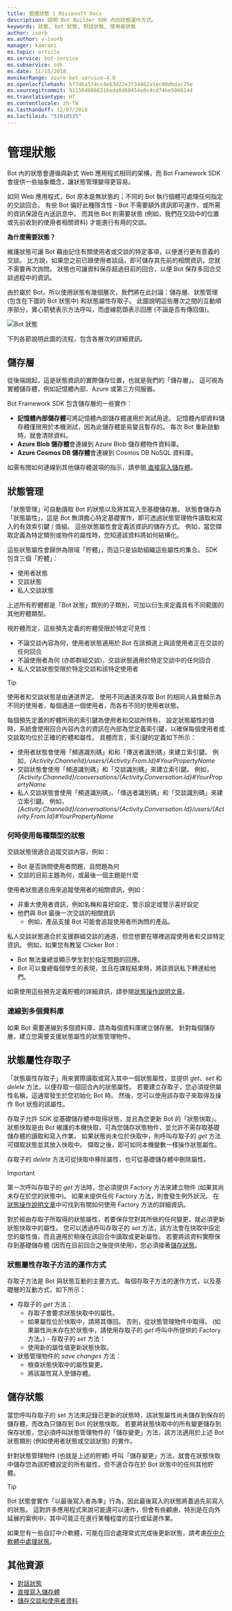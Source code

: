 ```yaml
---
title: 管理狀態 | Microsoft Docs
description: 說明 Bot Builder SDK 內的狀態運作方式。
keywords: 狀態, bot 狀態, 對話狀態, 使用者狀態
author: ivorb
ms.author: v-ivorb
manager: kamrani
ms.topic: article
ms.service: bot-service
ms.subservice: sdk
ms.date: 11/15/2018
monikerRange: azure-bot-service-4.0
ms.openlocfilehash: bf7d6a574cc4e63d22e3f34462a1ec00dbdac75e
ms.sourcegitcommit: 91156d0866316eda8d68454a0c4cd74be5060144
ms.translationtype: HT
ms.contentlocale: zh-TW
ms.lasthandoff: 12/07/2018
ms.locfileid: "53010535"
---
```

# <a name="managing-state"></a>管理狀態

Bot 內的狀態會遵循與新式 Web 應用程式相同的架構，而 Bot Framework SDK 會提供一些抽象概念，讓狀態管理變得更容易。

如同 Web 應用程式，Bot 原本是無狀態的；不同的 Bot 執行個體可處理任何指定的交談回合。 有些 Bot 偏好此種隱含性 - Bot 不需要額外資訊即可運作，或所需的資訊保證在內送訊息中。 而其他 Bot 則需要狀態 (例如，我們在交談中的位置或先前收到的使用者相關資料) 才能進行有用的交談。

**為什麼需要狀態？**

維護狀態可讓 Bot 藉由記住有關使用者或交談的特定事項，以便進行更有意義的交談。 比方說，如果您之前已跟使用者談話，即可儲存其先前的相關資訊，您就不需要再次詢問。 狀態也可讓資料保存超過目前的回合，以便 Bot 保存多回合交談過程中的資訊。

由於屬於 Bot，所以使用狀態有幾個層次，我們將在此討論：儲存層、狀態管理 (包含在下圖的 Bot 狀態中) 和狀態屬性存取子。 此圖說明這些層次之間的互動順序部分，實心箭號表示方法呼叫，而虛線箭頭表示回應 (不論是否有傳回值)。

![Bot 狀態](media/bot-builder-state.png)

下列各節說明此圖的流程，包含各層次的詳細資訊。

## <a name="storage-layer"></a>儲存層

從後端說起，這是狀態資訊的實際儲存位置，也就是我們的「儲存層」。 這可視為實體儲存體，例如記憶體內部、Azure 或第三方伺服器。

Bot Framework SDK 包含儲存層的一些實作：

- **記憶體內部儲存體**可將記憶體內部儲存體運用於測試用途。 記憶體內部資料儲存體僅限用於本機測試，因為此儲存體是易變且暫存的。 每次 Bot 重新啟動時，就會清除資料。
- **Azure Blob 儲存體**會連線到 Azure Blob 儲存體物件資料庫。
- **Azure Cosmos DB 儲存體**會連線到 Cosmos DB NoSQL 資料庫。

如需有關如何連線到其他儲存體選項的指示，請參閱[ 直接寫入儲存體](bot-builder-howto-v4-storage.md)。

## <a name="state-management"></a>狀態管理

「狀態管理」可自動讀取 Bot 的狀態以及將其寫入至基礎儲存層。 狀態會儲存為「狀態屬性」，這是 Bot 無須擔心特定基礎實作，即可透過狀態管理物件讀取和寫入的有效索引鍵 / 值組。 這些狀態屬性會定義該資訊的儲存方式。 例如，當您擷取定義為特定類別或物件的屬性時，您知道該資料將如何結構化。

這些狀態屬性會歸併為限域「貯體」，而這只是協助組織這些屬性的集合。 SDK 包含三個「貯體」：

- 使用者狀態
- 交談狀態
- 私人交談狀態

上述所有貯體都是「Bot 狀態」類別的子類別，可加以衍生來定義具有不同範圍的其他貯體類型。

視貯體而定，這些預先定義的貯體受限於特定可見性：

- 不論交談內容為何，使用者狀態適用於 Bot 在該頻道上與該使用者正在交談的任何回合
- 不論使用者為何 (亦即群組交談)，交談狀態適用於特定交談中的任何回合
- 私人交談狀態受限於特定交談和該特定使用者

> [!TIP]
> 使用者和交談狀態是由通道界定。
> 使用不同通道來存取 Bot 的相同人員會顯示為不同的使用者，每個通道一個使用者，而各有不同的使用者狀態。

每個預先定義的貯體所用的索引鍵為使用者和交談所特有。 設定狀態屬性的值時，系統會使用回合內容內含的資訊在內部為您定義索引鍵，以確保每個使用者或交談取均位於正確的貯體和屬性。 具體而言，索引鍵的定義如下所示：

- 使用者狀態會使用「頻道識別碼」和和「傳送者識別碼」來建立索引鍵。 例如，_{Activity.ChannelId}/users/{Activity.From.Id}#YourPropertyName_
- 交談狀態會使用「頻道識別碼」和「交談識別碼」來建立索引鍵。 例如，_{Activity.ChannelId}/conversations/{Activity.Conversation.Id}#YourPropertyName_
- 私人交談狀態會使用「頻道識別碼」、「傳送者識別碼」和「交談識別碼」來建立索引鍵。 例如，_{Activity.ChannelId}/conversations/{Activity.Conversation.Id}/users/{Activity.From.Id}#YourPropertyName_

### <a name="when-to-use-each-type-of-state"></a>何時使用每種類型的狀態

交談狀態很適合追蹤交談內容，例如：

- Bot 是否詢問使用者問題，且問題為何
- 交談的目前主題為何，或最後一個主題是什麼

使用者狀態適合用來追蹤使用者的相關資訊，例如：

- 非重大使用者資訊，例如名稱和喜好設定、警示設定或警示喜好設定
- 他們與 Bot 最後一次交談的相關資訊
  - 例如，產品支援 Bot 可能會追蹤使用者所詢問的產品。

私人交談狀態適合於支援群組交談的通道，但您想要在哪裡追蹤使用者和交談特定資訊。 例如，如果您有教室 Clicker Bot：

- Bot 無法彙總並顯示學生對於指定問題的回應。
- Bot 可以彙總每個學生的表現，並且在課程結束時，將該資訊私下轉達給他們。

如需使用這些預先定義貯體的詳細資訊，請參閱[狀態操作說明文章](bot-builder-howto-v4-state.md)。

### <a name="connecting-to-multiple-databases"></a>連線到多個資料庫

如果 Bot 需要連線到多個資料庫，請為每個資料庫建立儲存層。
針對每個儲存層，建立您需要支援狀態屬性的狀態管理物件。

## <a name="state-property-accessors"></a>狀態屬性存取子

「狀態屬性存取子」用來實際讀取或寫入其中一個狀態屬性，並提供 *get*、*set* 和 *delete* 方法，以便存取一個回合內的狀態屬性。 若要建立存取子，您必須提供屬性名稱，這通常發生於您初始化 Bot 時。 然後，您可以使用該存取子來取得及操作 Bot 狀態的該屬性。

存取子允許 SDK 從基礎儲存體中取得狀態，並且為您更新 Bot 的「狀態快取」。 狀態快取是由 Bot 維護的本機快取，可為您儲存狀態物件，並允許不需存取基礎儲存體的讀取和寫入作業。 如果狀態尚未位於快取中，則呼叫存取子的 *get* 方法可擷取狀態並其放入快取中。 擷取之後，即可如同本機變數一樣操作狀態屬性。

存取子的 *delete* 方法可從快取中移除屬性，也可從基礎儲存體中刪除屬性。

> [!IMPORTANT]
> 第一次呼叫存取子的 *get* 方法時，您必須提供 Factory 方法來建立物件 (如果其尚未存在於您的狀態中)。 如果未提供任何 Factory 方法，則會發生例外狀況。 在[狀態操作說明文章](bot-builder-howto-v4-state.md)中可找到有關如何使用 Factory 方法的詳細資訊。

對於經由存取子所取得的狀態屬性，若要保存您對其所做的任何變更，就必須更新狀態快取中的屬性。 您可以透過呼叫存取子的 *set* 方法，該方法會在快取中設定您的屬性值，而且適用於稍後在該回合中讀取或更新屬性。 若要將該資料實際保存到基礎儲存體 (因而在目前回合之後提供使用)，您必須接著[儲存狀態](#saving-state)。

### <a name="how-the-state-property-accessor-methods-work"></a>狀態屬性存取子方法的運作方式

存取子方法是 Bot 與狀態互動的主要方式。 每個存取子方法的運作方式，以及基礎層的互動方式，如下所示：

- 存取子的 *get* 方法：
  - 存取子會要求狀態快取中的屬性。
  - 如果屬性位於快取中，請將其傳回。 否則，從狀態管理物件中取得。
    (如果屬性尚未存在於狀態中，請使用存取子的 *get* 呼叫中所提供的 Factory 方法。) - 存取子的 *set* 方法：
  - 使用新的屬性值更新狀態快取。
- 狀態管理物件的 *save changes* 方法：
  - 檢查狀態快取中的屬性變更。
  - 將該屬性寫入至儲存體。

## <a name="saving-state"></a>儲存狀態

當您呼叫存取子的 set 方法來記錄已更新的狀態時，該狀態屬性尚未儲存到保存的儲存體，而改為只儲存到 Bot 的狀態快取。 若要將狀態快取中的所有變更儲存到保存狀態，您必須呼叫狀態管理物件的「儲存變更」方法，該方法適用於上述 Bot 狀態類別 (例如使用者狀態或交談狀態) 的實作。

針對狀態管理物件 (也就是上述的貯體) 呼叫「儲存變更」方法，就會在狀態快取中儲存您為該貯體設定的所有屬性，但不適合存在於 Bot 狀態中的任何其他貯體。

> [!TIP]
> Bot 狀態會實作「以最後寫入者為準」行為，因此最後寫入的狀態將蓋過先前寫入的狀態。 這對許多應用程式來說可能還可以運作，但會有些顧慮，特別是在向外延展的案例中，其中可能正在進行某種程度的並行或延遲作業。

如果您有一些自訂中介軟體，可能在回合處理常式完成後更新狀態，請考慮[在中介軟體中處理狀態](bot-builder-concept-middleware.md#handling-state-in-middleware)。

## <a name="additional-resources"></a>其他資源

- [對話狀態](bot-builder-concept-dialog.md#dialog-state)
- [直接寫入儲存體](bot-builder-howto-v4-storage.md)
- [儲存交談和使用者資料](bot-builder-howto-v4-state.md)